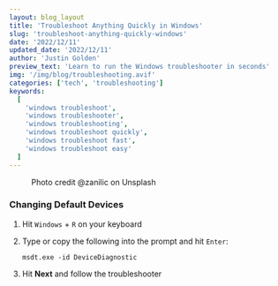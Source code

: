 ```yaml
---
layout: blog_layout
title: 'Troubleshoot Anything Quickly in Windows'
slug: 'troubleshoot-anything-quickly-windows'
date: '2022/12/11'
updated_date: '2022/12/11'
author: 'Justin Golden'
preview_text: 'Learn to run the Windows troubleshooter in seconds'
img: '/img/blog/troubleshooting.avif'
categories: ['tech', 'troubleshooting']
keywords:
  [
    'windows troubleshoot',
    'windows troubleshooter',
    'windows troubleshooting',
    'windows troubleshoot quickly',
    'windows troubleshoot fast',
    'windows troubleshoot easy'
  ]
---
```


<figure>
  <picture>
    <source type="image/avif" srcset="/img/blog/troubleshooting.avif" alt="">
    <img src="/img/blog/troubleshooting.jpg" alt="">
  </picture>
  <figcaption>Photo credit @zanilic on Unsplash</figcaption>
</figure>

### Changing Default Devices

1. Hit `Windows` + `R` on your keyboard
2. Type or copy the following into the prompt and hit `Enter`:

   `msdt.exe -id DeviceDiagnostic`

3. Hit **Next** and follow the troubleshooter
